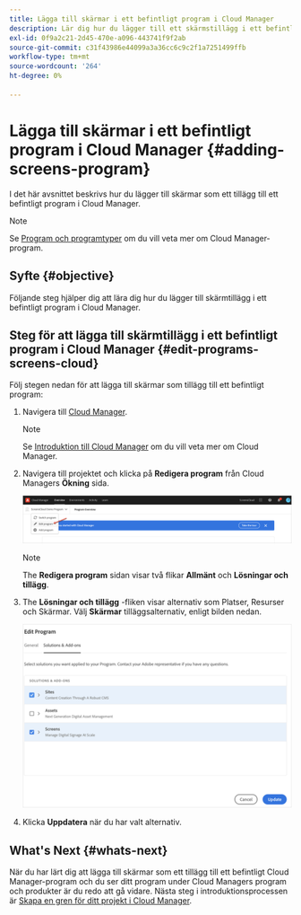 ```yaml
---
title: Lägga till skärmar i ett befintligt program i Cloud Manager
description: Lär dig hur du lägger till ett skärmstillägg i ett befintligt program i Cloud Manager för skärmar as a Cloud Service.
exl-id: 0f9a2c21-2d45-470e-a096-443741f9f2ab
source-git-commit: c31f43986e44099a3a36cc6c9c2f1a7251499ffb
workflow-type: tm+mt
source-wordcount: '264'
ht-degree: 0%

---
```


# Lägga till skärmar i ett befintligt program i Cloud Manager {#adding-screens-program}

I det här avsnittet beskrivs hur du lägger till skärmar som ett tillägg till ett befintligt program i Cloud Manager.

>[!NOTE]
>Se [Program och programtyper](https://experienceleague.adobe.com/docs/experience-manager-cloud-service/content/implementing/using-cloud-manager/programs/program-types.html?lang=en) om du vill veta mer om Cloud Manager-program.

## Syfte {#objective}

Följande steg hjälper dig att lära dig hur du lägger till skärmtillägg i ett befintligt program i Cloud Manager.

## Steg för att lägga till skärmtillägg i ett befintligt program i Cloud Manager {#edit-programs-screens-cloud}

Följ stegen nedan för att lägga till skärmar som tillägg till ett befintligt program:

1. Navigera till [Cloud Manager](https://my.cloudmanager.adobe.com/).

   >[!NOTE]
   >Se [Introduktion till Cloud Manager](https://experienceleague.adobe.com/docs/experience-manager-cloud-service/content/onboarding/journey/cloud-manager.html?lang=en) om du vill veta mer om Cloud Manager.

1. Navigera till projektet och klicka på **Redigera program** från Cloud Managers **Ökning** sida.

   ![bild](/help/screens-cloud/assets/onboarding/add-onexisting1.png)

   >[!NOTE]
   >The **Redigera program** sidan visar två flikar **Allmänt** och **Lösningar och tillägg**.

1. The **Lösningar och tillägg** -fliken visar alternativ som Platser, Resurser och Skärmar. Välj **Skärmar** tilläggsalternativ, enligt bilden nedan.

   ![bild](/help/screens-cloud/assets/onboarding/add-onexisting2.png)

1. Klicka **Uppdatera** när du har valt alternativ.

## What&#39;s Next {#whats-next}

När du har lärt dig att lägga till skärmar som ett tillägg till ett befintligt Cloud Manager-program och du ser ditt program under Cloud Managers program och produkter är du redo att gå vidare. Nästa steg i introduktionsprocessen är [Skapa en gren för ditt projekt i Cloud Manager](/help/screens-cloud/onboarding-screens-cloud/creating-a-branch.md).
